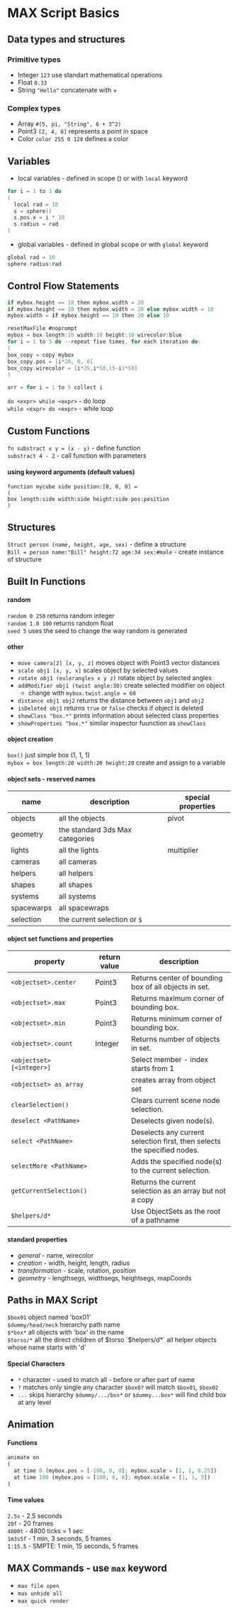 # MAX Script Basics

## Data types and structures
### Primitive types
- Integer `123` use standart mathematical operations
- Float `0.33`
- String `"Hello"` concatenate with +
### Complex types
- Array `#(5, pi, "String", 6 + 3^2)`
- Point3 `[2, 4, 6]` represents a point in space
- Color `color 255 0 128` defines a color

## Variables
- local variables - defined in scope () or with `local` keyword
```c
for i = 1 to 3 do
(
  local rad = 10
  s = sphere()
  s.pos.x = i * 10
  s.radius = rad
)
```
- global variables - defined in global scope or with `global` keyword
```c
global rad = 10
sphere radius:rad
```

## Control Flow Statements
```c
if mybox.height == 10 then mybox.width = 20
if mybox.height == 10 then mybox.width = 20 else mybox.width = 10
mybox.width = if mybox.height == 10 then 20 else 10
```
```c
resetMaxFile #noprompt
mybox = box length:10 width:10 height:10 wirecolor:blue
for i = 1 to 5 do --repeat five times, for each iteration do:
(
box_copy = copy mybox
box_copy.pos = [i*20, 0, 0]
box_copy.wirecolor = [i*25,i*50,(5-i)*50]
)
```
```c
arr = for i = 1 to 5 collect i
```
`do <expr> while <expr>` - do loop  
`while <expr> do <expr>` - while loop  

## Custom Functions
`fn substract x y = (x - y)` - define function  
`substract 4 - 2` - call function with parameters
#### using keyword arguments (default values)
```
function mycube side position:[0, 0, 0] =
(
box length:side width:side height:side pos:position
)
```

## Structures
`Struct person (name, height, age, sex)` - define a structure  
`Bill = person name:"Bill" height:72 age:34 sex:#male` - create instance of structure 

## Built In Functions
#### random
`random 0 250` returns random integer  
`random 1.0 100` returns random float  
`seed 5` uses the seed to change the way random is generated

#### other
- `move camera[2] [x, y, z]` moves object with Point3 vector distances  
- `scale obj1 [x, y, x]` scales object by selected values  
- `rotate obj1 (eulerangles x y z)` rotate object by selected angles  
- `addModifier obj1 (twist angle:30)` create selected modifier on object   
    - change with `mybox.twist.angle = 60`
- `distance obj1 obj2` returns the distance between `obj1` and `obj2`  
- `isDeleted obj1` returns `true` or `false` checks if object is deleted  
- `showClass "box.*"` prints information about selected class properties  
- `showProperties "box.*"` similar inspector fuunction as `showClass`  

#### object creation
`box()` just simple box (1, 1, 1)  
`mybox = box length:20 width:20 height:20` create and assign to a variable  

#### object sets - reserved names
name | description | special properties
-|-|-
objects | all the objects | pivot
geometry  | the standard 3ds Max categories | 
lights | all the lights | multiplier
cameras | all cameras |
helpers | all helpers | 
shapes | all shapes |
systems | all systems |
spacewarps | all spacewraps |
selection | the current selection or `$` | 

#### object set functions and properties
property | return value | description
-|-|-
`<objectset>.center` | Point3 | Returns center of bounding box of all objects in set.
`<objectset>.max` | Point3 | Returns maximum corner of bounding box.
`<objectset>.min` | Point3 | Returns minimum corner of bounding box.
`<objectset>.count` | Integer | Returns number of objects in set.
`<objectset>[<integer>]` | | Select member - index starts from 1
`<objectset> as array` | | creates array from object set
`clearSelection()` | | Clears current scene node selection.
`deselect <PathName>` | | Deselects given node(s).
`select <PathName>` | | Deselects any current selection first, then selects the specified nodes.
`selectMore <PathName>` | | Adds the specified node(s) to the current selection.
`getCurrentSelection()` | | Returns the current selection as an array but not a copy
`$helpers/d*` | | Use ObjectSets as the root of a pathname

#### standard properties
- *general* - name, wirecolor
- *creation* - width, height, length, radius
- *transformation* - scale, rotation, position  
- *geometry* - lengthsegs, widthsegs, heightsegs, mapCoords

## Paths in MAX Script
`$box01` object named 'box01'  
`$dummy/head/neck` hierarchy path name  
`$*box*` all objects with 'box' in the name  
`$torso/*` all the direct children of $torso  
`$helpers/d*` all helper objects whose name starts with 'd'  

#### Special Characters
- `*` character - used to match all - before or after part of name
- `?` matches only single any character `$box0?` will match `$box01`, `$box02`
- `...` skips hierarchy  `$dummy/.../box*` or `$dummy...box*` will find child box at any level

## Animation
#### Functions
```py
animate on
(
  at time 0 (mybox.pos = [-100, 0, 0]; mybox.scale = [1, 1, 0.25])
  at time 100 (mybox.pos = [100, 0, 0]; mybox.scale = [1, 1, 3])
)
```

#### Time values
`2.5s` - 2.5 seconds  
`20f` - 20 frames  
`4800t` - 4800 ticks = 1 sec  
`1m3s5f` - 1 min, 3 seconds, 5 frames  
`1:15.5` - SMPTE: 1 min, 15 seconds, 5 frames  

## MAX Commands - use `max` keyword 
- `max file open`
- `max unhide all`
- `max quick render`